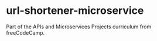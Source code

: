 # url-shortener-microservice
Part of the APIs and Microservices Projects curriculum from freeCodeCamp. 
